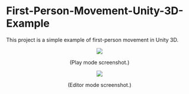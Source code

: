 # First-Person-Movement-Unity-3D-Example
<p>This project is a simple example of first-person movement in Unity 3D.</p>

<p align="center">
<img src="https://user-images.githubusercontent.com/1779628/165623033-37383a8a-e142-41a3-95fd-62b2df887056.png"/>
<div align="center">(Play mode screenshot.)</div>
</p>

<p align="center">
<img src="https://user-images.githubusercontent.com/1779628/165624245-5eaf5d59-fd66-4d2f-ae19-4d776872ab20.png"/>
<div align="center">(Editor mode screenshot.)</div>
</p>
